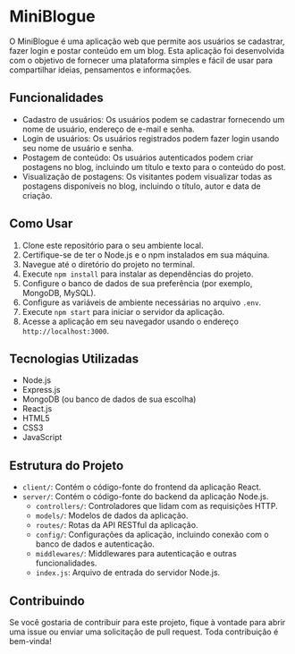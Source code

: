 # MiniBlogue

O MiniBlogue é uma aplicação web que permite aos usuários se cadastrar, fazer login e postar conteúdo em um blog. Esta aplicação foi desenvolvida com o objetivo de fornecer uma plataforma simples e fácil de usar para compartilhar ideias, pensamentos e informações.

## Funcionalidades

- Cadastro de usuários: Os usuários podem se cadastrar fornecendo um nome de usuário, endereço de e-mail e senha.
- Login de usuários: Os usuários registrados podem fazer login usando seu nome de usuário e senha.
- Postagem de conteúdo: Os usuários autenticados podem criar postagens no blog, incluindo um título e texto para o conteúdo do post.
- Visualização de postagens: Os visitantes podem visualizar todas as postagens disponíveis no blog, incluindo o título, autor e data de criação.

## Como Usar

1. Clone este repositório para o seu ambiente local.
2. Certifique-se de ter o Node.js e o npm instalados em sua máquina.
3. Navegue até o diretório do projeto no terminal.
4. Execute `npm install` para instalar as dependências do projeto.
5. Configure o banco de dados de sua preferência (por exemplo, MongoDB, MySQL).
6. Configure as variáveis de ambiente necessárias no arquivo `.env`.
7. Execute `npm start` para iniciar o servidor da aplicação.
8. Acesse a aplicação em seu navegador usando o endereço `http://localhost:3000`.

## Tecnologias Utilizadas

- Node.js
- Express.js
- MongoDB (ou banco de dados de sua escolha)
- React.js
- HTML5
- CSS3
- JavaScript

## Estrutura do Projeto

- `client/`: Contém o código-fonte do frontend da aplicação React.
- `server/`: Contém o código-fonte do backend da aplicação Node.js.
  - `controllers/`: Controladores que lidam com as requisições HTTP.
  - `models/`: Modelos de dados da aplicação.
  - `routes/`: Rotas da API RESTful da aplicação.
  - `config/`: Configurações da aplicação, incluindo conexão com o banco de dados e autenticação.
  - `middlewares/`: Middlewares para autenticação e outras funcionalidades.
  - `index.js`: Arquivo de entrada do servidor Node.js.

## Contribuindo

Se você gostaria de contribuir para este projeto, fique à vontade para abrir uma issue ou enviar uma solicitação de pull request. Toda contribuição é bem-vinda!
